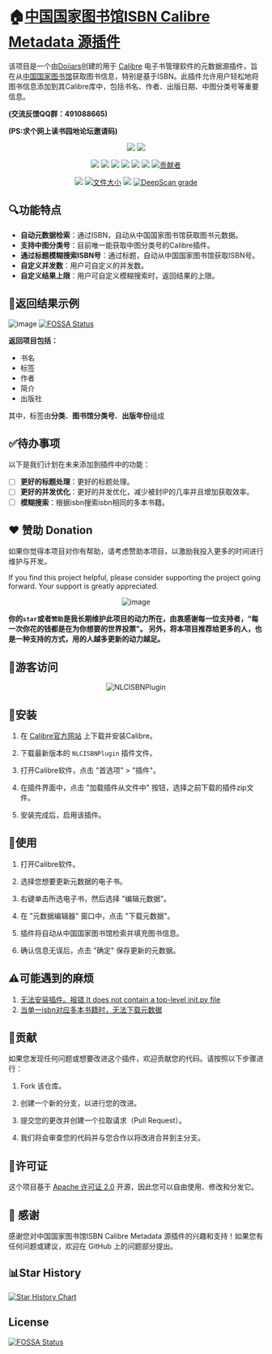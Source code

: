 # 🏠[中国国家图书馆ISBN Calibre Metadata 源插件](https://notion.doiiars.com/article/NLCISBNPlugin)

该项目是一个由[Doiiars](https://github.com/DoiiarX)创建的用于 [Calibre](https://calibre-ebook.com/) 电子书管理软件的元数据源插件，旨在从[中国国家图书馆](http://opac.nlc.cn/F)获取图书信息，特别是基于ISBN。此插件允许用户轻松地将图书信息添加到其Calibre库中，包括书名、作者、出版日期、中图分类号等重要信息。

**(交流反馈QQ群：491088665)**

**(PS:求个网上读书园地论坛邀请码)**

<p align="center">
	<a href="https://github.com/DoiiarX/NLCISBNPlugin/stargazers" target="_blank"><img src="https://img.shields.io/github/stars/DoiiarX/NLCISBNPlugin.svg"></a>
	<a href="https://github.com/DoiiarX/NLCISBNPlugin/network/members" target="_blank"><img src="https://img.shields.io/github/forks/DoiiarX/NLCISBNPlugin.svg"></a>
</p>
<p align="center">
	<a href="https://github.com/DoiiarX" target="_blank"><img src="https://img.shields.io/badge/Author-DoiiarX-NLCISBNPlugin.svg"></a>
	<a href="https://github.com/DoiiarX/NLCISBNPlugin/issues" target="_blank"><img src="https://img.shields.io/github/issues/DoiiarX/NLCISBNPlugin.svg"></a>
	<a href="https://github.com/DoiiarX/NLCISBNPlugin/issues?q=is%3Aissue+is%3Aclosed" target="_blank"><img src="https://img.shields.io/github/issues-closed/DoiiarX/NLCISBNPlugin.svg"></a>
	<a href="https://github.com/DoiiarX/NLCISBNPlugin/pulls" target="_blank"><img src="https://img.shields.io/github/issues-pr/DoiiarX/NLCISBNPlugin.svg"></a>
	<a href="https://github.com/DoiiarX/NLCISBNPlugin/pulls?q=is%3Apr+is%3Aclosed" target="_blank"><img src="https://img.shields.io/github/issues-pr-closed/DoiiarX/NLCISBNPlugin.svg"></a>
	<a href="https://github.com/DoiiarX/NLCISBNPlugin" target="_blank"><img src="https://img.shields.io/github/last-commit/DoiiarX/NLCISBNPlugin.svg"></a>
	<a href="https://img.shields.io/github/contributors/DoiiarX/NLCISBNPlugin"><img src="https://img.shields.io/github/contributors/DoiiarX/NLCISBNPlugin" alt="贡献者"></a>
</p>
<p align="center">
	<a href="https://github.com/DoiiarX/NLCISBNPlugin/releases" target="_blank"><img src="https://img.shields.io/github/release-pre/DoiiarX/NLCISBNPlugin"></a>
	<a href="https://img.shields.io/github/repo-size/DoiiarX/NLCISBNPlugin"><img src="https://img.shields.io/github/repo-size/DoiiarX/NLCISBNPlugin" alt="文件大小"></a>
	<a href="https://github.com/DoiiarX/NLCISBNPlugin/releases" target="_blank"><img src="https://img.shields.io/github/downloads/DoiiarX/NLCISBNPlugin/total"></a>
	<a href="https://deepscan.io/dashboard#view=project&tid=22929&pid=26210&bid=830826"><img src="https://deepscan.io/api/teams/22929/projects/26210/branches/830826/badge/grade.svg" alt="DeepScan grade"></a>
	
</p>



## 🔍功能特点

- **自动元数据检索**：通过ISBN，自动从中国国家图书馆获取图书元数据。
- **支持中图分类号**：目前唯一能获取中图分类号的Calibre插件。
- **通过标题模糊搜索ISBN号**：通过标题，自动从中国国家图书馆获取ISBN号。
- **自定义并发数**：用户可自定义的并发数。
- **自定义结果上限**：用户可自定义模糊搜索时，返回结果的上限。

## 🌟返回结果示例
![image](https://github.com/DoiiarX/NLCISBNPlugin/assets/25550075/e6906459-0457-4c8c-a872-d7eda2d8beff)[![FOSSA Status](https://app.fossa.com/api/projects/git%2Bgithub.com%2FDoiiarX%2FNLCISBNPlugin.svg?type=shield)](https://app.fossa.com/projects/git%2Bgithub.com%2FDoiiarX%2FNLCISBNPlugin?ref=badge_shield)


**返回项目包括：**
- 书名
- 标签
- 作者
- 简介
- 出版社

其中，标签由**分类**、**图书馆分类号**、**出版年份**组成

## ✅待办事项

以下是我们计划在未来添加到插件中的功能：

- [ ] **更好的标题处理**：更好的标题处理。
- [ ] **更好的并发优化**：更好的并发优化，减少被封IP的几率并且增加获取效率。
- [ ] **模糊搜索**：根据isbn搜索isbn相同的多本书籍。

## ❤ 赞助 Donation
如果你觉得本项目对你有帮助，请考虑赞助本项目，以激励我投入更多的时间进行维护与开发。

If you find this project helpful, please consider supporting the project going forward. Your support is greatly appreciated.

<div align="center">

![image](https://github.com/DoiiarX/NLCISBNPlugin/assets/25550075/174a16f6-b4fd-4645-96af-4bedf94bb035)

</div>

**你的`star`或者`赞助`是我长期维护此项目的动力所在，由衷感谢每一位支持者，“每一次你花的钱都是在为你想要的世界投票”。 
另外，将本项目推荐给更多的人，也是一种支持的方式，用的人越多更新的动力越足。**

## 👤游客访问
<p align="center"> 
   <img alingn="center" src="https://profile-counter.glitch.me/NLCISBNPlugin/count.svg"  alt="NLCISBNPlugin"/>
</p>

## 🔧安装

1. 在 [Calibre官方网站](https://calibre-ebook.com/) 上下载并安装Calibre。

2. 下载最新版本的 `NLCISBNPlugin` 插件文件。

3. 打开Calibre软件，点击 "首选项" > "插件"。

4. 在插件界面中，点击 "加载插件从文件中" 按钮，选择之前下载的插件zip文件。

5. 安装完成后，启用该插件。

## 📘使用

1. 打开Calibre软件。

2. 选择您想要更新元数据的电子书。

3. 右键单击所选电子书，然后选择 "编辑元数据"。

4. 在 "元数据编辑器" 窗口中，点击 "下载元数据"。

5. 插件将自动从中国国家图书馆检索并填充图书信息。

6. 确认信息无误后，点击 "确定" 保存更新的元数据。

## ⚠️可能遇到的麻烦
1. [无法安装插件。报错 It does not contain a top-level init.py file](https://github.com/DoiiarX/NLCISBNPlugin/issues/1)
2. [当单一isbn对应多本书籍时，无法下载元数据](https://github.com/DoiiarX/NLCISBNPlugin/issues/4)

## 🤝贡献

如果您发现任何问题或想要改进这个插件，欢迎贡献您的代码。请按照以下步骤进行：

1. Fork 该仓库。

2. 创建一个新的分支，以进行您的改进。

3. 提交您的更改并创建一个拉取请求（Pull Request）。

4. 我们将会审查您的代码并与您合作以将改进合并到主分支。

## 📜许可证

这个项目基于 [Apache 许可证 2.0](LICENSE) 开源，因此您可以自由使用、修改和分发它。

## 💬 感谢

感谢您对中国国家图书馆ISBN Calibre Metadata 源插件的兴趣和支持！如果您有任何问题或建议，欢迎在 GitHub 上的问题部分提出。

## 📊Star History

[![Star History Chart](https://api.star-history.com/svg?repos=DoiiarX/NLCISBNPlugin&type=Date)](https://star-history.com/#DoiiarX/NLCISBNPlugin&Date)



## License
[![FOSSA Status](https://app.fossa.com/api/projects/git%2Bgithub.com%2FDoiiarX%2FNLCISBNPlugin.svg?type=large)](https://app.fossa.com/projects/git%2Bgithub.com%2FDoiiarX%2FNLCISBNPlugin?ref=badge_large)